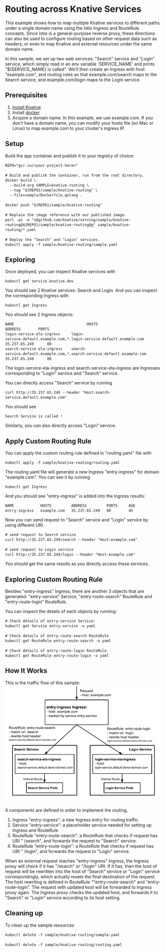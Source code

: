 # Routing across Knative Services

This example shows how to map multiple Knative services to different paths 
under a single domain name using the Istio Ingress and RouteRule concepts. 
Since Istio is a general-purpose reverse proxy, these directions can also be 
used to configure routing based on other request data such as headers, or even 
to map Knative and external resources under the same domain name.

In this sample, we set up two web services: "Search" service and "Login" 
service, which simply read in an env variable 'SERVICE_NAME' and prints 
"${SERVICE_NAME} is called". We'll then create an Ingress with host 
"example.com", and routing rules so that example.com/search maps to the Search 
service, and example.com/login maps to the Login service.

## Prerequisites

1. [Install Knative](https://github.com/knative/install/blob/master/README.md)
1. Install [docker](https://www.docker.com/)
1. Acquire a domain name. In this example, we use example.com. If you don't 
have a domain name, you can modify your hosts file (on Mac or Linux) to map 
example.com to your cluster's ingress IP.

## Setup

Build the app container and publish it to your registry of choice:

```shell
REPO="gcr.io/<your-project-here>"

# Build and publish the container, run from the root directory.
docker build \
  --build-arg SAMPLE=knative-routing \
  --tag "${REPO}/sample/knative-routing" \
  --file=sample/Dockerfile.golang .

docker push "${REPO}/sample/knative-routing"

# Replace the image reference with our published image.
perl -pi -e "s@github.com/knative/serving/sample/knative-routing@${REPO}/sample/knative-routing@g" sample/knative-routing/*.yaml

# Deploy the "Search" and "Login" services.
kubectl apply -f sample/knative-routing/sample.yaml
```

## Exploring
Once deployed, you can inspect Knative services with
```shell
kubectl get service.knative.dev
```
You should see 2 Knative services: Search and Login.
And you can inspect the corresponding Ingress with
```shell
kubectl get Ingress
```
You should see 2 Ingress objects:

```
NAME                                 HOSTS                                                                                         ADDRESS        PORTS
login-service-ela-ingress     login-service.default.example.com,*.login-service.default.example.com    35.237.65.249      80
search-service-ela-ingress    search-service.default.example.com,*.search-service.default.example.com   35.237.65.249      80
```
The login-service-ela-ingress and search-service-ela-ingress are Ingresses corresponding to "Login" service and "Search" service.

You can directly access "Search" service by running
```shell
curl http://35.237.65.249 --header "Host:search-service.default.example.com"
```
You should see
```
Search Service is called !
```
Similarly, you can also directly access "Login" service.

## Apply Custom Routing Rule
You can apply the custom routing rule defined in "routing.yaml" file with
```shell
kubectl apply -f sample/knative-routing/routing.yaml
```
The routing.yaml file will generate a new Ingress "entry-ingress" for domain 
"example.com". You can see it by running
```shell
kubectl get Ingress
```
And you should see "entry-ingress" is added into the Ingress results:
```
NAME            HOSTS         ADDRESS         PORTS     AGE
entry-ingress   example.com   35.237.65.249   80        4h
```
Now you can send request to "Search" service and "Login" service by using 
different URI.

```shell
# send request to Search service
curl http://35.237.65.249/search --header "Host:example.com"

# send request to Login service
curl http://35.237.65.249/login --header "Host:example.com"
```
You should get the same results as you directly access these services.

## Exploring Custom Routing Rule
Besides "entry-ingress" Ingress, there are another 3 objects that are 
generated: 
"entry-service" Service, "entry-route-search" RouteRule and 
"entry-route-login" RouteRule.

You can inspect the details of each objects by running:
```shell
# Check details of entry-service Service:
kubectl get Service entry-service -o yaml

# Check details of entry-route-search RouteRule
kubectl get RouteRule entry-route-search -o yaml

# Check details of entry-route-login RouteRule
kubectl get RouteRule entry-route-login -o yaml
```

## How It Works
This is the traffic flow of this sample:
![Object model](images/knative-routing-sample-flow.png)

4 components are defined in order to implement the routing.
1. Ingress "entry-ingress": a new Ingress entry for routing traffic.
2. Service "entry-service": a placeholder service needed for setting up Ingress and RouteRule
3. RouteRule "entry-route-search": a RouteRule that checks if request has URI "
/search", and forwards the request to "Search" service.
4. RouteRule "entry-route-login": a RouteRule that checks if request has URI "
/login", and forwards the request to "Login" service.

When an external request reaches "entry-ingress" Ingress, the Ingress proxy 
will check if it has "/search" or "/login" URI. If it has, then the host of 
request will be rewritten into the host of "Search" service or "Login" service 
correspondingly, which actually resets the final destination of the request. 
The host rewriting is defined in RouteRule ""entry-route-search" and "entry-route-login".
The request with updated host will be forwarded to Ingress proxy again. The 
Ingress proxy checks the updated host, and forwards it to "Search" or "Login" 
service according to its host setting.

## Cleaning up

To clean up the sample resources:

```shell
kubectl delete -f sample/knative-routing/sample.yaml

kubectl delete -f sample/knative-routing/routing.yaml
```
